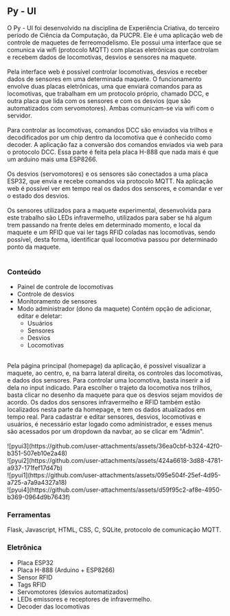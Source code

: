 ## Py - UI
O Py - UI foi desenvolvido na disciplina de Experiência Criativa, do terceiro período de Ciência da Computação, da PUCPR. Ele é uma aplicação web de controle de maquetes de ferreomodelismo. Ele possui uma interface que se comunica via wifi (protocolo MQTT) com placas eletrônicas que controlam e recebem dados de locomotivas, desvios e sensores na maquete.
<br><br>
Pela interface web é possível controlar locomotivas, desvios e receber dados de sensores em uma determinada maquete. O funcionamento
envolve duas placas eletrônicas, uma que enviará comandos para as locomotivas, que trabalham em um protocolo próprio,
chamado DCC, e outra placa que lida com os sensores e com os desvios (que são automatizados com servomotores). Ambas comunicam-se via wifi com o servidor.
<br><br>
Para controlar as locomotivas, comandos DCC são enviados via trilhos e decodificados por um chip dentro da locomotiva
que é conhecido como decoder. A aplicação faz a conversão dos comandos enviados via web para o protocolo DCC. Essa parte
é feita pela placa H-888 que nada mais é que um arduino mais uma ESP8266.
<br><br>
Os desvios (servomotores) e os sensores são conectados a uma placa ESP32, que envia e recebe comandos via protocolo MQTT. Na
aplicação web é possível ver em tempo real os dados dos sensores, e comandar e ver o estado dos desvios.
<br><br>
Os sensores utilizados para a maquete experimental, desenvolvida para este trabalho são LEDs infravermelho, utilizados para
saber se há algum trem passando na frente deles em determinado momento, e local da maquete e um RFID que vai ler tags RFID coladas nas locomotivas, sendo possível, desta forma, identificar qual locomotiva passou por determinado ponto da maquete.
<br><br>

### Conteúdo
- Painel de controle de locomotivas
- Controle de desvios
- Monitoramento de sensores
- Modo administrador (dono da maquete)
    Contém opção de adicionar, editar e deletar:
    - Usuários
    - Sensores
    - Desvios
    - Locomotivas

<br>
Pela página principal (homepage) da aplicação, é possível visualizar a maquete, ao centro, e, na barra lateral direita, os controles das locomotivas, e dados dos sensores. Para controlar uma locomotiva, basta inserir a id dela no input indicado. Para escolher o trajeto da locomotiva nos trilhos, basta clicar no desenho da maquete para que os desvios sejam movidos de acordo. Os dados dos sensores infravermelho e
RFID também estão localizados nesta parte da homepage, e tem os dados atualizados em tempo real. Para cadastrar e editar sensores, desvios, locomotivas e usuários, é necessário estar logado como administrador, e esses menus são acessados por um dropdown da navbar, ao se clicar em "Admin".<br><br>
    ![pyui3](https://github.com/user-attachments/assets/36ea0cbf-b324-42f0-b351-507eb10e2a48)<br>
    ![pyui2](https://github.com/user-attachments/assets/424a6618-3d88-4781-a937-171fef17d47b)<br>
    ![pyui1](https://github.com/user-attachments/assets/095e504f-25ef-4d95-a725-a7a9a4327a18)<br>
    ![pyui4](https://github.com/user-attachments/assets/d59f95c2-af8e-4950-b369-0964d9b7643f)<br>

### Ferramentas
Flask, Javascript, HTML, CSS, C, SQLite, protocolo de comunicação MQTT.

### Eletrônica
- Placa ESP32
- Placa H-888 (Arduino + ESP8266)
- Sensor RFID
- Tags RFID
- Servomotores (desvios automatizados)
- LEDs emissores e receptores de infravermelho.
- Decoder das locomotivas

